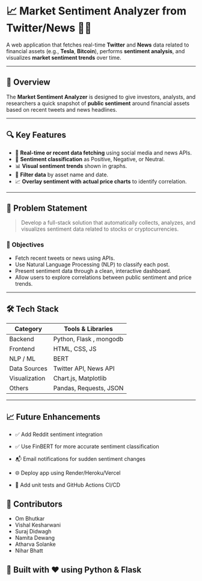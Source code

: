 # 📈 Market Sentiment Analyzer from Twitter/News 📰💬

A web application that fetches real-time **Twitter** and **News** data related to financial assets (e.g., **Tesla**, **Bitcoin**), performs **sentiment analysis**, and visualizes **market sentiment trends** over time.

---

## 🚀 Overview

The **Market Sentiment Analyzer** is designed to give investors, analysts, and researchers a quick snapshot of **public sentiment** around financial assets based on recent tweets and news headlines.

---

## 🔍 Key Features

- 🔄 **Real-time or recent data fetching** using social media and news APIs.
- 💬 **Sentiment classification** as Positive, Negative, or Neutral.
- 📊 **Visual sentiment trends** shown in graphs.
- 📅 **Filter data** by asset name and date.
- 📈 **Overlay sentiment with actual price charts** to identify correlation.

---

## 🧠 Problem Statement

> Develop a full-stack solution that automatically collects, analyzes, and visualizes sentiment data related to stocks or cryptocurrencies.

### 🎯 Objectives

- Fetch recent tweets or news using APIs.
- Use Natural Language Processing (NLP) to classify each post.
- Present sentiment data through a clean, interactive dashboard.
- Allow users to explore correlations between public sentiment and price trends.

---

## 🛠️ Tech Stack

| Category       | Tools & Libraries                |
|----------------|----------------------------------|
| Backend        | Python, Flask , mongodb                 |
| Frontend       | HTML, CSS, JS                    |
| NLP / ML       | BERT                             |
| Data Sources   | Twitter API, News API            |
| Visualization  | Chart.js, Matplotlib             |
| Others         | Pandas, Requests, JSON           |

---

## 📈 Future Enhancements
- ✅ Add Reddit sentiment integration

- ✅ Use FinBERT for more accurate sentiment classification

- 📬 Email notifications for sudden sentiment changes

- 🌐 Deploy app using Render/Heroku/Vercel

- 🧪 Add unit tests and GitHub Actions CI/CD

## 🤝 Contributors
- Om Bhutkar
- Vishal Kesharwani
- Suraj Didwagh
- Namita Dewang
- Atharva Solanke
- Nihar Bhatt

## 🧠 Built with ❤️ using Python & Flask
